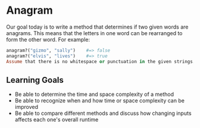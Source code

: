 # Anagram
Our goal today is to write a method that determines if two given words are anagrams. This means that the letters in one word can be rearranged to form the other word. For example:

```Ruby
anagram?("gizmo", "sally")    #=> false
anagram?("elvis", "lives")    #=> true
Assume that there is no whitespace or punctuation in the given strings.
```

## Learning Goals
- Be able to determine the time and space complexity of a method
- Be able to recognize when and how time or space complexity can be improved
- Be able to compare different methods and discuss how changing inputs affects each one's overall runtime